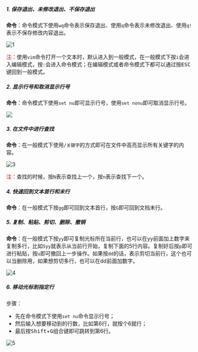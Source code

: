 ##### 1. 保存退出、未修改退出、不保存退出

**命令**：命令模式下使用`wq`命令表示保存退出、使用`q`命令表示未修改退出、使用`q!`表示不保存修改内容退出。

![1](https://i.loli.net/2020/05/12/rueFRvCLJYihUTt.gif)

<font color="red">注：</font>使用`vim`命令打开一个文本时，默认进入到一般模式，在一般模式下按`i`会进入编辑模式，按`:`会进入命令模式；在编辑模式或者命令模式下都可以通过按<kbd>ESC</kbd>键回到一般模式。

##### 2. 显示行号和取消显示行号

**命令**：命令模式下使用`set nu`即可显示行号，使用`set nonu`即可取消显示行号。

<img src="https://i.loli.net/2020/05/12/anyzh75mbs6IfHg.gif"/>

##### 3. 在文件中进行查找

**命令**：在一般模式下使用`/关键字`的方式即可在文件中高亮显示所有关键字的内容。

![3](https://i.loli.net/2020/05/12/WFYt6vahJZDyNjd.gif)

<font color="red">注：</font>查找的时候，按`N`表示查找上一个，按`n`表示查找下一个。

##### 4. 快速回到文本首行和末行

**命令**：在一般模式下按`gg`即可回到文本首行，按`G`即可回到文档末行。

##### 5. 复制、粘贴、剪切、删除、撤销

**命令**：在一般模式下按`yy`即可复制光标所在当前行，也可以在yy前面加上数字来复制多行，比如`5yy`就表示从当前行开始，复制下面的5行内容。复制好后按`p`即可进行粘贴，按`u`即可撤回上一步操作。如果按`dd`的话，表示剪切当前行，这个也可以当删除用，如果想剪切多行，也可以在dd前面加数字。

![4](https://i.loli.net/2020/05/12/IYd4cfQz9jREh2a.gif)

##### 6. 移动光标到指定行

步骤：

- 先在命令模式下使用`set nu`命令显示行号；
- 然后输入想要移动到的行数，比如第6行，就按个6就行；
- 最后按<kbd>Shift</kbd>+<kbd>G</kbd>组合键即可跳转到第6行。

![5](https://i.loli.net/2020/05/12/8VYmNIoaTcL94qF.gif)